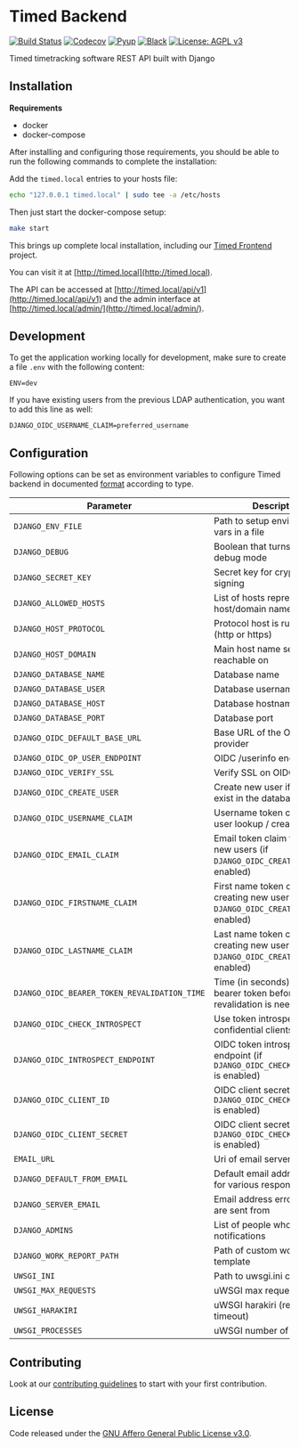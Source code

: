 # Timed Backend

[![Build Status](https://travis-ci.org/adfinis-sygroup/timed-backend.svg?branch=master)](https://travis-ci.org/adfinis-sygroup/timed-backend)
[![Codecov](https://codecov.io/gh/adfinis-sygroup/timed-backend/branch/master/graph/badge.svg)](https://codecov.io/gh/adfinis-sygroup/timed-backend)
[![Pyup](https://pyup.io/repos/github/adfinis-sygroup/timed-backend/shield.svg)](https://pyup.io/account/repos/github/adfinis-sygroup/timed-backend/)
[![Black](https://img.shields.io/badge/code%20style-black-000000.svg)](https://github.com/adfinis-sygroup/timed-backend)
[![License: AGPL v3](https://img.shields.io/badge/License-AGPL%20v3-blue.svg)](https://www.gnu.org/licenses/agpl-3.0)

Timed timetracking software REST API built with Django

## Installation

**Requirements**

- docker
- docker-compose

After installing and configuring those requirements, you should be able to run the following
commands to complete the installation:

Add the `timed.local` entries to your hosts file:
```bash
echo "127.0.0.1 timed.local" | sudo tee -a /etc/hosts
```

Then just start the docker-compose setup:
```bash
make start
```

This brings up complete local installation, including our [Timed Frontend](https://github.com/adfinis-sygroup/timed-frontend) project.

You can visit it at [http://timed.local](http://timed.local).

The API can be accessed at [http://timed.local/api/v1](http://timed.local/api/v1) and the admin interface at [http://timed.local/admin/](http://timed.local/admin/).

## Development

To get the application working locally for development, make sure to create a file `.env` with the following content:

```
ENV=dev
```

If you have existing users from the previous LDAP authentication, you want to add this line as well:

```
DJANGO_OIDC_USERNAME_CLAIM=preferred_username
```

## Configuration

Following options can be set as environment variables to configure Timed backend in documented [format](https://github.com/joke2k/django-environ#supported-types)
according to type.

| Parameter                                    | Description                                                                             | Default                                                      |
|----------------------------------------------|-----------------------------------------------------------------------------------------|--------------------------------------------------------------|
| `DJANGO_ENV_FILE`                            | Path to setup environment vars in a file                                                | .env                                                         |
| `DJANGO_DEBUG`                               | Boolean that turns on/off debug mode                                                    | False                                                        |
| `DJANGO_SECRET_KEY`                          | Secret key for cryptographic signing                                                    | not set (required)                                           |
| `DJANGO_ALLOWED_HOSTS`                       | List of hosts representing the host/domain names                                        | not set (required)                                           |
| `DJANGO_HOST_PROTOCOL`                       | Protocol host is running on (http or https)                                             | http                                                         |
| `DJANGO_HOST_DOMAIN`                         | Main host name server is reachable on                                                   | not set (required)                                           |
| `DJANGO_DATABASE_NAME`                       | Database name                                                                           | timed                                                        |
| `DJANGO_DATABASE_USER`                       | Database username                                                                       | timed                                                        |
| `DJANGO_DATABASE_HOST`                       | Database hostname                                                                       | localhost                                                    |
| `DJANGO_DATABASE_PORT`                       | Database port                                                                           | 5432                                                         |
| `DJANGO_OIDC_DEFAULT_BASE_URL`               | Base URL of the OIDC provider                                                           | http://timed.local/auth/realms/timed/protocol/openid-connect |
| `DJANGO_OIDC_OP_USER_ENDPOINT`               | OIDC /userinfo endpoint                                                                 | {`DJANGO_OIDC_DEFAULT_BASE_URL`}/userinfo                    |
| `DJANGO_OIDC_VERIFY_SSL`                     | Verify SSL on OIDC request                                                              | dev: False, prod: True                                       |
| `DJANGO_OIDC_CREATE_USER`                    | Create new user if it doesn't exist in the database                                     | False                                                        |
| `DJANGO_OIDC_USERNAME_CLAIM`                 | Username token claim for user lookup / creation                                         | sub                                                          |
| `DJANGO_OIDC_EMAIL_CLAIM`                    | Email token claim for creating new users (if `DJANGO_OIDC_CREATE_USER` is enabled)      | email                                                        |
| `DJANGO_OIDC_FIRSTNAME_CLAIM`                | First name token claim for creating new users (if `DJANGO_OIDC_CREATE_USER` is enabled) | given_name                                                   |
| `DJANGO_OIDC_LASTNAME_CLAIM`                 | Last name token claim for creating new users (if `DJANGO_OIDC_CREATE_USER` is enabled)  | family_name                                                  |
| `DJANGO_OIDC_BEARER_TOKEN_REVALIDATION_TIME` | Time (in seconds) to cache a bearer token before revalidation is needed                 | 60                                                           |
| `DJANGO_OIDC_CHECK_INTROSPECT`               | Use token introspection for confidential clients                                        | True                                                         |
| `DJANGO_OIDC_INTROSPECT_ENDPOINT`            | OIDC token introspection endpoint (if `DJANGO_OIDC_CHECK_INTROSPECT` is enabled)        | {`DJANGO_OIDC_DEFAULT_BASE_URL`}/token/introspect            |
| `DJANGO_OIDC_CLIENT_ID`                      | OIDC client secret (if `DJANGO_OIDC_CHECK_INTROSPECT` is enabled)                       | not set                                                      |
| `DJANGO_OIDC_CLIENT_SECRET`                  | OIDC client secret (if `DJANGO_OIDC_CHECK_INTROSPECT` is enabled)                       | not set                                                      |
| `EMAIL_URL`                                  | Uri of email server                                                                     | smtp://localhost:25                                          |
| `DJANGO_DEFAULT_FROM_EMAIL`                  | Default email address to use for various responses                                      | webmaster@localhost                                          |
| `DJANGO_SERVER_EMAIL`                        | Email address error messages are sent from                                              | root@localhost                                               |
| `DJANGO_ADMINS`                              | List of people who get error notifications                                              | not set                                                      |
| `DJANGO_WORK_REPORT_PATH`                    | Path of custom work report template                                                     | not set                                                      |
| `UWSGI_INI`                                  | Path to uwsgi.ini configuration                                                         | /app/uwsgi.ini                                               |
| `UWSGI_MAX_REQUESTS`                         | uWSGI max requests                                                                      | 2000                                                         |
| `UWSGI_HARAKIRI`                             | uWSGI harakiri (request timeout)                                                        | 5                                                            |
| `UWSGI_PROCESSES`                            | uWSGI number of processes                                                               | 4                                                            |


## Contributing

Look at our [contributing guidelines](CONTRIBUTING.md) to start with your first contribution.

## License

Code released under the [GNU Affero General Public License v3.0](LICENSE).
